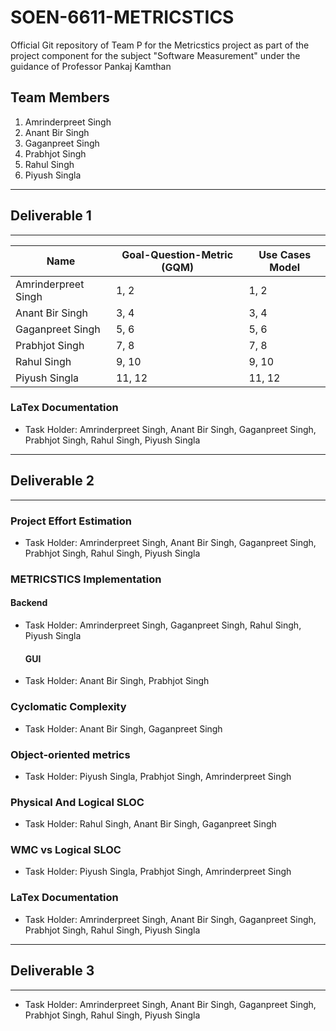# SOEN-6611-METRICSTICS
Official Git repository of  Team P for the Metricstics project as part of the project component for the subject "Software Measurement" under the guidance of Professor Pankaj Kamthan

## Team Members

1. Amrinderpreet Singh
2. Anant Bir Singh
3. Gaganpreet Singh
4. Prabhjot Singh
5. Rahul Singh
6. Piyush Singla

---

## Deliverable 1

---
| Name                | Goal-Question-Metric (GQM) | Use Cases Model  |
|-------------------- |--------------------------  |------------------|
| Amrinderpreet Singh | 1, 2                       | 1, 2             |
| Anant Bir Singh     | 3, 4                       | 3, 4             |
| Gaganpreet Singh    | 5, 6                       | 5, 6             |
| Prabhjot Singh      | 7, 8                       | 7, 8             |
| Rahul Singh         | 9, 10                      | 9, 10            |
| Piyush Singla       | 11, 12                     | 11, 12           |

### LaTex Documentation

- Task Holder: Amrinderpreet Singh, Anant Bir Singh, Gaganpreet Singh, Prabhjot Singh, Rahul Singh, Piyush Singla
  
---

## Deliverable 2

---

### Project Effort Estimation
- Task Holder: Amrinderpreet Singh, Anant Bir Singh, Gaganpreet Singh, Prabhjot Singh, Rahul Singh, Piyush Singla

 ### METRICSTICS Implementation
 #### Backend
 - Task Holder: Amrinderpreet Singh,  Gaganpreet Singh, Rahul Singh, Piyush Singla
   #### GUI
 - Task Holder: Anant Bir Singh, Prabhjot Singh

  ### Cyclomatic Complexity
  - Task Holder: Anant Bir Singh, Gaganpreet Singh

  ### Object-oriented metrics  
  - Task Holder: Piyush Singla, Prabhjot Singh, Amrinderpreet Singh

  ### Physical And Logical SLOC
  - Task Holder: Rahul Singh, Anant Bir Singh, Gaganpreet Singh

   ### WMC vs Logical SLOC
   - Task Holder: Piyush Singla, Prabhjot Singh, Amrinderpreet Singh
     
### LaTex Documentation

- Task Holder: Amrinderpreet Singh, Anant Bir Singh, Gaganpreet Singh, Prabhjot Singh, Rahul Singh, Piyush Singla

---

## Deliverable 3

---

- Task Holder: Amrinderpreet Singh, Anant Bir Singh, Gaganpreet Singh, Prabhjot Singh, Rahul Singh, Piyush Singla

